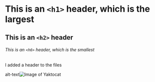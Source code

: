 # This is an `<h1>` header, which is the largest

## This is an `<h2>` header

###### This is an `<h6>` header, which is the smallest

I added a header to the files


alt-text![Image of Yaktocat](https://octodex.github.com/images/yaktocat.png)
